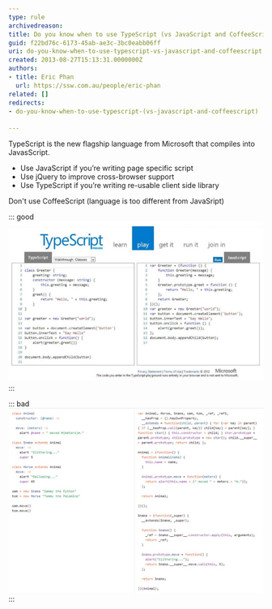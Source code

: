 ```yaml
---
type: rule
archivedreason: 
title: Do you know when to use TypeScript (vs JavaScript and CoffeeScript)?
guid: f22bd76c-6173-45ab-ae3c-3bc0eabb06ff
uri: do-you-know-when-to-use-typescript-vs-javascript-and-coffeescript
created: 2013-08-27T15:13:31.0000000Z
authors:
- title: Eric Phan
  url: https://ssw.com.au/people/eric-phan
related: []
redirects:
- do-you-know-when-to-use-typescript-(vs-javascript-and-coffeescript)

---
```


TypeScript is the new flagship language from Microsoft that compiles into JavasScript.

* Use JavaScript if you’re writing page specific script
* Use jQuery to improve cross-browser support
* Use TypeScript if you’re writing re-usable client side library


Don't use CoffeeScript (language is too different from JavaSript)

<!--endintro-->


::: good  
![Figure: Good - TypeScript is very similar to JavaScript so it’s easy to learn, and also helps developers learn proper JavaScript coding practices](/rules/do-you-know-when-to-use-typescript-vs-javascript-and-coffeescript/typescript-good.jpg)  
:::


::: bad  
![Figure: Bad – CoffeeScript syntax is very different from JavaScript so it takes longer to learn](/rules/do-you-know-when-to-use-typescript-vs-javascript-and-coffeescript/typescript-bad.jpg)  
:::

